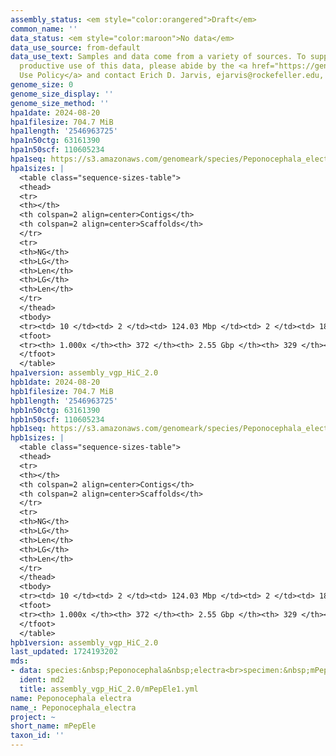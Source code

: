 ```yaml
---
assembly_status: <em style="color:orangered">Draft</em>
common_name: ''
data_status: <em style="color:maroon">No data</em>
data_use_source: from-default
data_use_text: Samples and data come from a variety of sources. To support fair and
  productive use of this data, please abide by the <a href="https://genome10k.soe.ucsc.edu/data-use-policies/">Data
  Use Policy</a> and contact Erich D. Jarvis, ejarvis@rockefeller.edu, with any questions.
genome_size: 0
genome_size_display: ''
genome_size_method: ''
hpa1date: 2024-08-20
hpa1filesize: 704.7 MiB
hpa1length: '2546963725'
hpa1n50ctg: 63161390
hpa1n50scf: 110605234
hpa1seq: https://s3.amazonaws.com/genomeark/species/Peponocephala_electra/mPepEle1/assembly_vgp_HiC_2.0/mPepEle1.HiC.hap1.20240820.fasta.gz
hpa1sizes: |
  <table class="sequence-sizes-table">
  <thead>
  <tr>
  <th></th>
  <th colspan=2 align=center>Contigs</th>
  <th colspan=2 align=center>Scaffolds</th>
  </tr>
  <tr>
  <th>NG</th>
  <th>LG</th>
  <th>Len</th>
  <th>LG</th>
  <th>Len</th>
  </tr>
  </thead>
  <tbody>
  <tr><td> 10 </td><td> 2 </td><td> 124.03 Mbp </td><td> 2 </td><td> 180.98 Mbp </td></tr><tr><td> 20 </td><td> 5 </td><td> 107.05 Mbp </td><td> 3 </td><td> 172.24 Mbp </td></tr><tr><td> 30 </td><td> 7 </td><td> 100.24 Mbp </td><td> 5 </td><td> 142.97 Mbp </td></tr><tr><td> 40 </td><td> 10 </td><td> 81.32 Mbp </td><td> 7 </td><td> 124.70 Mbp </td></tr><tr style="background-color:#cccccc;"><td> 50 </td><td> 14 </td><td style="background-color:#88ff88;"> 63.16 Mbp </td><td> 9 </td><td style="background-color:#88ff88;"> 110.61 Mbp </td></tr><tr><td> 60 </td><td> 19 </td><td> 39.36 Mbp </td><td> 11 </td><td> 105.54 Mbp </td></tr><tr><td> 70 </td><td> 26 </td><td> 31.97 Mbp </td><td> 14 </td><td> 91.95 Mbp </td></tr><tr><td> 80 </td><td> 35 </td><td> 25.21 Mbp </td><td> 17 </td><td> 86.95 Mbp </td></tr><tr><td> 90 </td><td> 46 </td><td> 16.51 Mbp </td><td> 20 </td><td> 64.67 Mbp </td></tr><tr><td> 100 </td><td> 372 </td><td> 12.44 Kbp </td><td> 329 </td><td> 12.44 Kbp </td></tr></tbody>
  <tfoot>
  <tr><th> 1.000x </th><th> 372 </th><th> 2.55 Gbp </th><th> 329 </th><th> 2.55 Gbp </th></tr>
  </tfoot>
  </table>
hpa1version: assembly_vgp_HiC_2.0
hpb1date: 2024-08-20
hpb1filesize: 704.7 MiB
hpb1length: '2546963725'
hpb1n50ctg: 63161390
hpb1n50scf: 110605234
hpb1seq: https://s3.amazonaws.com/genomeark/species/Peponocephala_electra/mPepEle1/assembly_vgp_HiC_2.0/mPepEle1.HiC.hap2.20240820.fasta.gz
hpb1sizes: |
  <table class="sequence-sizes-table">
  <thead>
  <tr>
  <th></th>
  <th colspan=2 align=center>Contigs</th>
  <th colspan=2 align=center>Scaffolds</th>
  </tr>
  <tr>
  <th>NG</th>
  <th>LG</th>
  <th>Len</th>
  <th>LG</th>
  <th>Len</th>
  </tr>
  </thead>
  <tbody>
  <tr><td> 10 </td><td> 2 </td><td> 124.03 Mbp </td><td> 2 </td><td> 180.98 Mbp </td></tr><tr><td> 20 </td><td> 5 </td><td> 107.05 Mbp </td><td> 3 </td><td> 172.24 Mbp </td></tr><tr><td> 30 </td><td> 7 </td><td> 100.24 Mbp </td><td> 5 </td><td> 142.97 Mbp </td></tr><tr><td> 40 </td><td> 10 </td><td> 81.32 Mbp </td><td> 7 </td><td> 124.70 Mbp </td></tr><tr style="background-color:#cccccc;"><td> 50 </td><td> 14 </td><td style="background-color:#88ff88;"> 63.16 Mbp </td><td> 9 </td><td style="background-color:#88ff88;"> 110.61 Mbp </td></tr><tr><td> 60 </td><td> 19 </td><td> 39.36 Mbp </td><td> 11 </td><td> 105.54 Mbp </td></tr><tr><td> 70 </td><td> 26 </td><td> 31.97 Mbp </td><td> 14 </td><td> 91.95 Mbp </td></tr><tr><td> 80 </td><td> 35 </td><td> 25.21 Mbp </td><td> 17 </td><td> 86.95 Mbp </td></tr><tr><td> 90 </td><td> 46 </td><td> 16.51 Mbp </td><td> 20 </td><td> 64.67 Mbp </td></tr><tr><td> 100 </td><td> 372 </td><td> 12.44 Kbp </td><td> 329 </td><td> 12.44 Kbp </td></tr></tbody>
  <tfoot>
  <tr><th> 1.000x </th><th> 372 </th><th> 2.55 Gbp </th><th> 329 </th><th> 2.55 Gbp </th></tr>
  </tfoot>
  </table>
hpb1version: assembly_vgp_HiC_2.0
last_updated: 1724193202
mds:
- data: species:&nbsp;Peponocephala&nbsp;electra<br>specimen:&nbsp;mPepEle1<br>projects:&nbsp;<br>&nbsp;&nbsp;-&nbsp;vgp<br>assembled_by_group:&nbsp;Rockefeller<br>data_location:&nbsp;S3<br>release_to:&nbsp;S3<br>combine_for_curation:&nbsp;true<br>hap1:&nbsp;s3://genomeark/species/Peponocephala_electra/mPepEle1/assembly_vgp_HiC_2.0/mPepEle1.HiC.hap1.20240820.fasta.gz<br>hap2:&nbsp;s3://genomeark/species/Peponocephala_electra/mPepEle1/assembly_vgp_HiC_2.0/mPepEle1.HiC.hap2.20240820.fasta.gz<br>pretext_hap1:&nbsp;s3://genomeark/species/Peponocephala_electra/mPepEle1/assembly_vgp_HiC_2.0/evaluation/hap1/pretext/mPepEle1_hap1_s2.pretext<br>pretext_hap2:&nbsp;s3://genomeark/species/Peponocephala_electra/mPepEle1/assembly_vgp_HiC_2.0/evaluation/hap2/pretext/mPepEle1_hap2_s2.pretext<br>kmer_spectra_img:&nbsp;s3://genomeark/species/Peponocephala_electra/mPepEle1/assembly_vgp_HiC_2.0/evaluation/merqury/mPepEle1_png/<br>pacbio_read_type:&nbsp;hifi<br>pipeline:&nbsp;<br>&nbsp;&nbsp;-&nbsp;hifiasm&nbsp;(0.19.8+galaxy0)<br>&nbsp;&nbsp;-&nbsp;yahs&nbsp;(1.2a.2+galaxy1)<br>notes:&nbsp;This&nbsp;was&nbsp;a&nbsp;Hifiasm-HiC&nbsp;assembly&nbsp;of&nbsp;mPepEle1,&nbsp;resulting&nbsp;in&nbsp;two&nbsp;complete&nbsp;haplotypes.&nbsp;The&nbsp;HiC&nbsp;data&nbsp;was&nbsp;Dovetail&nbsp;OmniC.&nbsp;The&nbsp;original&nbsp;assembly&nbsp;for&nbsp;this&nbsp;individual&nbsp;is&nbsp;available&nbsp;at&nbsp;this&nbsp;DOI:&nbsp;https://doi.org/10.57760/sciencedb.j00139.00033&nbsp;.&nbsp;This&nbsp;20240820&nbsp;assembly&nbsp;on&nbsp;GenomeArk&nbsp;is&nbsp;a&nbsp;re-assembly,&nbsp;using&nbsp;hifiasm&nbsp;in&nbsp;Hi-C&nbsp;phsaing&nbsp;mode.&nbsp;The&nbsp;SRA&nbsp;data&nbsp;is&nbsp;available&nbsp;on&nbsp;NCBI&nbsp;attached&nbsp;to&nbsp;this&nbsp;biosample:&nbsp;SAMN25233148.&nbsp;
  ident: md2
  title: assembly_vgp_HiC_2.0/mPepEle1.yml
name: Peponocephala electra
name_: Peponocephala_electra
project: ~
short_name: mPepEle
taxon_id: ''
---
```

